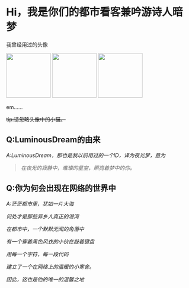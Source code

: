 # Hi，我是你们的都市看客兼吟游诗人暗梦



我曾经用过的头像

<img src="https://darkace.xyz/icon.jpg" width="120" height="120"> <img src="https://darkace.xyz/icon_old.jpg" width="120" height="120"> <img src="https://darkace.xyz/github_icon_old.jpg" width="120" height="120">

em......

~~tip:请忽略头像中的小猫。~~

## Q:LuminousDream的由来
*A:LuminousDream，那也是我以前用过的一个ID，译为夜光梦，意为*
> *在夜光的寂静中，璀璨的星空，照亮着梦中的你。*

## Q:你为何会出现在网络的世界中

*A:茫茫都市里，犹如一片大海*

*何处才是那些异乡人真正的港湾*

*在都市中，一个默默无闻的角落中*

*有一个穿着黑色风衣的小伙在敲着键盘*

*用每一个字符，每一段代码*

*建立了一个在网络上的温暖的小寒舍。*

*因此，这也是他的唯一的温馨之地*
